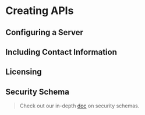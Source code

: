 # Creating APIs

## Configuring a Server

## Including Contact Information

## Licensing

## Security Schema
> Check out our in-depth [doc](someurl) on security schemas.